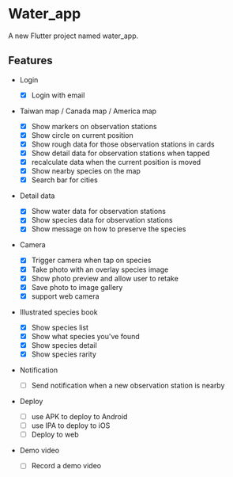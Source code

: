 # Water_app

A new Flutter project named water_app.

## Features

-   Login

    -   [x] Login with email

-   Taiwan map / Canada map / America map

    -   [x] Show markers on observation stations
    -   [x] Show circle on current position
    -   [x] Show rough data for those observation stations in cards
    -   [x] Show detail data for observation stations when tapped
    -   [x] recalculate data when the current position is moved
    -   [x] Show nearby species on the map
    -   [x] Search bar for cities

-   Detail data

    -   [x] Show water data for observation stations
    -   [x] Show species data for observation stations
    -   [x] Show message on how to preserve the species

-   Camera

    -   [x] Trigger camera when tap on species
    -   [x] Take photo with an overlay species image
    -   [x] Show photo preview and allow user to retake
    -   [x] Save photo to image gallery
    -   [x] support web camera

-   Illustrated species book

    -   [x] Show species list
    -   [x] Show what species you've found
    -   [x] Show species detail
    -   [x] Show species rarity

-   Notification

    -   [ ] Send notification when a new observation station is nearby

-   Deploy

    -   [ ] use APK to deploy to Android
    -   [ ] use IPA to deploy to iOS
    -   [ ] Deploy to web

-   Demo video
    -   [ ] Record a demo video
